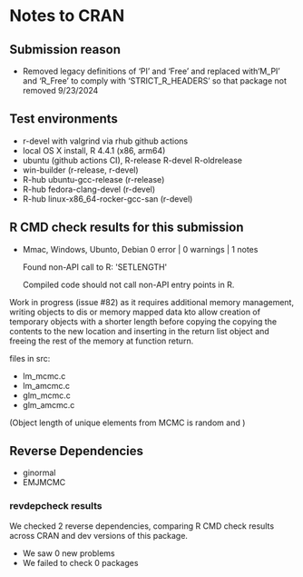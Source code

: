 # Notes to CRAN

## Submission reason 

- Removed legacy definitions of ‘PI’ and ‘Free’ and replaced with‘M_PI’ and ‘R_Free’ to comply with ‘STRICT_R_HEADERS’ so that package not removed 9/23/2024

## Test environments

- r-devel with valgrind via rhub github actions
- local OS X install, R 4.4.1 (x86, arm64)
- ubuntu  (github actions CI), R-release R-devel R-oldrelease
- win-builder (r-release, r-devel)
- R-hub ubuntu-gcc-release (r-release)
- R-hub fedora-clang-devel (r-devel)
- R-hub linux-x86_64-rocker-gcc-san (r-devel)


## R CMD check results for this submission

* Mmac, Windows, Ubunto, Debian
 0 error | 0 warnings | 1 notes

  Found non-API call to R: 'SETLENGTH'

  Compiled code should not call non-API entry points in R.
  
Work in progress (issue #82) as it requires additional memory management, writing objects to dis or memory mapped data kto allow creation of temporary objects with a shorter length  before copying the copying the contents to the new location and inserting in the return list object and freeing the rest of the memory at function return.

files in src: 
  - lm_mcmc.c
  - lm_amcmc.c
  - glm_mcmc.c
  - glm_amcmc.c

(Object length of unique elements from MCMC is random and  )

## Reverse Dependencies

- ginormal
- EMJMCMC

### revdepcheck results

We checked 2 reverse dependencies, comparing R CMD check results across CRAN and dev versions of this package.

 * We saw 0 new problems
 * We failed to check 0 packages


